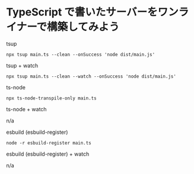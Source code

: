 # TypeScript で書いたサーバーをワンライナーで構築してみよう

tsup

```
npx tsup main.ts --clean --onSuccess 'node dist/main.js'
```

tsup + watch

```
npx tsup main.ts --clean --watch --onSuccess 'node dist/main.js'
```

ts-node

```
npx ts-node-transpile-only main.ts
```

ts-node + watch

n/a

esbuild (esbuild-register)

```
node -r esbuild-register main.ts
```

esbuild (esbuild-register) + watch

n/a
